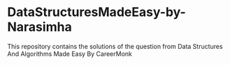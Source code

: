 # DataStructuresMadeEasy-by-Narasimha
This repository contains the solutions of the question from Data Structures And Algorithms Made Easy By CareerMonk 
